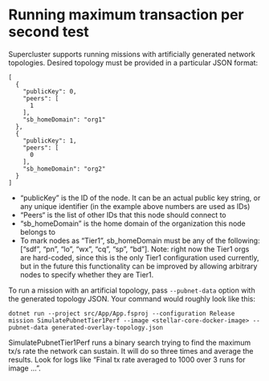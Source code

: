 # Running maximum transaction per second test

Supercluster supports running missions with artificially generated network topologies. Desired topology must be provided in a particular JSON format:
```
[
  {
    "publicKey": 0,
    "peers": [
      1
    ],
    "sb_homeDomain": "org1"
  },
  {
    "publicKey": 1,
    "peers": [
      0
    ],
    "sb_homeDomain": "org2"
  }
]
```
- “publicKey” is the ID of the node. It can be an actual public key string, or any unique identifier (in the example above numbers are used as IDs)
- “Peers“ is the list of other IDs that this node should connect to
- “sb_homeDomain” is the home domain of the organization this node belongs to
- To mark nodes as “Tier1”, sb_homeDomain must be any of the following: [“sdf”, “pn”, “lo”, “wx”, “cq”, “sp”, “bd”]. Note: right now the Tier1 orgs are hard-coded, since this is the only Tier1 configuration used currently, but in the future this functionality can be improved by allowing arbitrary nodes to specify whether they are Tier1.

To run a mission with an artificial topology, pass `--pubnet-data` option with the generated topology JSON. Your command would roughly look like this:

`dotnet run --project src/App/App.fsproj --configuration Release mission SimulatePubnetTier1Perf --image <stellar-core-docker-image> --pubnet-data generated-overlay-topology.json`

SimulatePubnetTier1Perf runs a binary search trying to find the maximum tx/s rate the network can sustain. It will do so three times and average the results. Look for logs like “Final tx rate averaged to 1000 over 3 runs for image …”.
